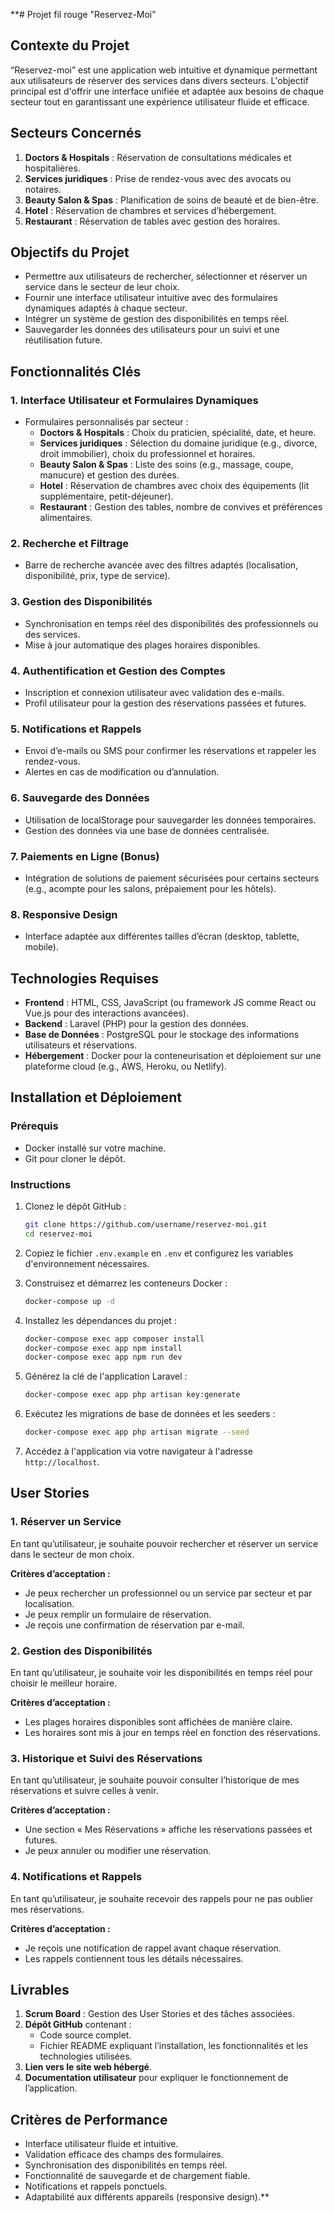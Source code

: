 **# Projet fil rouge "Reservez-Moi"

## Contexte du Projet

“Reservez-moi” est une application web intuitive et dynamique permettant aux utilisateurs de réserver des services dans divers secteurs. L'objectif principal est d'offrir une interface unifiée et adaptée aux besoins de chaque secteur tout en garantissant une expérience utilisateur fluide et efficace.

## Secteurs Concernés

1. **Doctors & Hospitals** : Réservation de consultations médicales et hospitalières.
2. **Services juridiques** : Prise de rendez-vous avec des avocats ou notaires.
3. **Beauty Salon & Spas** : Planification de soins de beauté et de bien-être.
4. **Hotel** : Réservation de chambres et services d’hébergement.
5. **Restaurant** : Réservation de tables avec gestion des horaires.

## Objectifs du Projet

- Permettre aux utilisateurs de rechercher, sélectionner et réserver un service dans le secteur de leur choix.
- Fournir une interface utilisateur intuitive avec des formulaires dynamiques adaptés à chaque secteur.
- Intégrer un système de gestion des disponibilités en temps réel.
- Sauvegarder les données des utilisateurs pour un suivi et une réutilisation future.

## Fonctionnalités Clés

### 1. Interface Utilisateur et Formulaires Dynamiques

- Formulaires personnalisés par secteur :
    - **Doctors & Hospitals** : Choix du praticien, spécialité, date, et heure.
    - **Services juridiques** : Sélection du domaine juridique (e.g., divorce, droit immobilier), choix du professionnel et horaires.
    - **Beauty Salon & Spas** : Liste des soins (e.g., massage, coupe, manucure) et gestion des durées.
    - **Hotel** : Réservation de chambres avec choix des équipements (lit supplémentaire, petit-déjeuner).
    - **Restaurant** : Gestion des tables, nombre de convives et préférences alimentaires.

### 2. Recherche et Filtrage

- Barre de recherche avancée avec des filtres adaptés (localisation, disponibilité, prix, type de service).

### 3. Gestion des Disponibilités

- Synchronisation en temps réel des disponibilités des professionnels ou des services.
- Mise à jour automatique des plages horaires disponibles.

### 4. Authentification et Gestion des Comptes

- Inscription et connexion utilisateur avec validation des e-mails.
- Profil utilisateur pour la gestion des réservations passées et futures.

### 5. Notifications et Rappels

- Envoi d’e-mails ou SMS pour confirmer les réservations et rappeler les rendez-vous.
- Alertes en cas de modification ou d’annulation.

### 6. Sauvegarde des Données

- Utilisation de localStorage pour sauvegarder les données temporaires.
- Gestion des données via une base de données centralisée.

### 7. Paiements en Ligne (Bonus)

- Intégration de solutions de paiement sécurisées pour certains secteurs (e.g., acompte pour les salons, prépaiement pour les hôtels).

### 8. Responsive Design

- Interface adaptée aux différentes tailles d’écran (desktop, tablette, mobile).

## Technologies Requises

- **Frontend** : HTML, CSS, JavaScript (ou framework JS comme React ou Vue.js pour des interactions avancées).
- **Backend** : Laravel (PHP) pour la gestion des données.
- **Base de Données** : PostgreSQL pour le stockage des informations utilisateurs et réservations.
- **Hébergement** : Docker pour la conteneurisation et déploiement sur une plateforme cloud (e.g., AWS, Heroku, ou Netlify).

## Installation et Déploiement

### Prérequis

- Docker installé sur votre machine.
- Git pour cloner le dépôt.

### Instructions

1. Clonez le dépôt GitHub :
    ```bash
    git clone https://github.com/username/reservez-moi.git
    cd reservez-moi
    ```

2. Copiez le fichier `.env.example` en `.env` et configurez les variables d'environnement nécessaires.

3. Construisez et démarrez les conteneurs Docker :
    ```bash
    docker-compose up -d
    ```

4. Installez les dépendances du projet :
    ```bash
    docker-compose exec app composer install
    docker-compose exec app npm install
    docker-compose exec app npm run dev
    ```

5. Générez la clé de l'application Laravel :
    ```bash
    docker-compose exec app php artisan key:generate
    ```

6. Exécutez les migrations de base de données et les seeders :
    ```bash
    docker-compose exec app php artisan migrate --seed
    ```

7. Accédez à l'application via votre navigateur à l'adresse `http://localhost`.

## User Stories

### 1. Réserver un Service

En tant qu’utilisateur, je souhaite pouvoir rechercher et réserver un service dans le secteur de mon choix.

**Critères d’acceptation :**

- Je peux rechercher un professionnel ou un service par secteur et par localisation.
- Je peux remplir un formulaire de réservation.
- Je reçois une confirmation de réservation par e-mail.

### 2. Gestion des Disponibilités

En tant qu’utilisateur, je souhaite voir les disponibilités en temps réel pour choisir le meilleur horaire.

**Critères d’acceptation :**

- Les plages horaires disponibles sont affichées de manière claire.
- Les horaires sont mis à jour en temps réel en fonction des réservations.

### 3. Historique et Suivi des Réservations

En tant qu’utilisateur, je souhaite pouvoir consulter l’historique de mes réservations et suivre celles à venir.

**Critères d’acceptation :**

- Une section « Mes Réservations » affiche les réservations passées et futures.
- Je peux annuler ou modifier une réservation.

### 4. Notifications et Rappels

En tant qu’utilisateur, je souhaite recevoir des rappels pour ne pas oublier mes réservations.

**Critères d’acceptation :**

- Je reçois une notification de rappel avant chaque réservation.
- Les rappels contiennent tous les détails nécessaires.

## Livrables

1. **Scrum Board** : Gestion des User Stories et des tâches associées.
2. **Dépôt GitHub** contenant :
    - Code source complet.
    - Fichier README expliquant l’installation, les fonctionnalités et les technologies utilisées.
3. **Lien vers le site web hébergé**.
4. **Documentation utilisateur** pour expliquer le fonctionnement de l’application.

## Critères de Performance

- Interface utilisateur fluide et intuitive.
- Validation efficace des champs des formulaires.
- Synchronisation des disponibilités en temps réel.
- Fonctionnalité de sauvegarde et de chargement fiable.
- Notifications et rappels ponctuels.
- Adaptabilité aux différents appareils (responsive design).**
